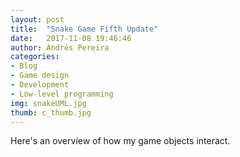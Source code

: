 ```yaml
---
layout: post
title:  "Snake Game Fifth Update"
date:   2017-11-08 19:46:46
author: Andrés Pereira
categories: 
- Blog
- Game design
- Development
- Low-level programming
img: snakeUML.jpg
thumb: c_thumb.jpg
---
```


Here's an overview of how my game objects interact.
